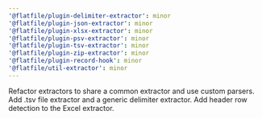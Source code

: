 ```yaml
---
'@flatfile/plugin-delimiter-extractor': minor
'@flatfile/plugin-json-extractor': minor
'@flatfile/plugin-xlsx-extractor': minor
'@flatfile/plugin-psv-extractor': minor
'@flatfile/plugin-tsv-extractor': minor
'@flatfile/plugin-zip-extractor': minor
'@flatfile/plugin-record-hook': minor
'@flatfile/util-extractor': minor
---
```


Refactor extractors to share a common extractor and use custom parsers. Add .tsv file extractor and a generic delimiter extractor. Add header row detection to the Excel extractor.
